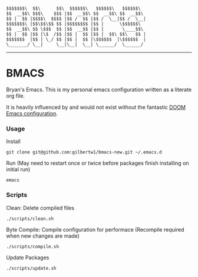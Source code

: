 ```
$$$$$$$\  $$\      $$\  $$$$$$\   $$$$$$\   $$$$$$\  
$$  __$$\ $$$\    $$$ |$$  __$$\ $$  __$$\ $$  __$$\ 
$$ |  $$ |$$$$\  $$$$ |$$ /  $$ |$$ /  \__|$$ /  \__|
$$$$$$$\ |$$\$$\$$ $$ |$$$$$$$$ |$$ |      \$$$$$$\  
$$  __$$\ $$ \$$$  $$ |$$  __$$ |$$ |       \____$$\ 
$$ |  $$ |$$ |\$  /$$ |$$ |  $$ |$$ |  $$\ $$\   $$ |
$$$$$$$  |$$ | \_/ $$ |$$ |  $$ |\$$$$$$  |\$$$$$$  |
\_______/ \__|     \__|\__|  \__| \______/  \______/ 
```

- - -

BMACS
=====

Bryan's Emacs. This is my personal emacs configuration written as a literate org file.

It is heavily influenced by and would not exist without the fantastic [DOOM Emacs configuration](https://github.com/hlissner/doom-emacs).


### Usage

Install

    git clone git@github.com:gilbertw1/bmacs-new.git ~/.emacs.d

Run (May need to restart once or twice before packages finish installing on initial run)

    emacs

### Scripts

Clean: Delete compiled files

    ./scripts/clean.sh

Byte Compile: Compile configuration for performace (Recompile required when new changes are made)

    ./scripts/compile.sh

Update Packages

    ./scripts/update.sh
